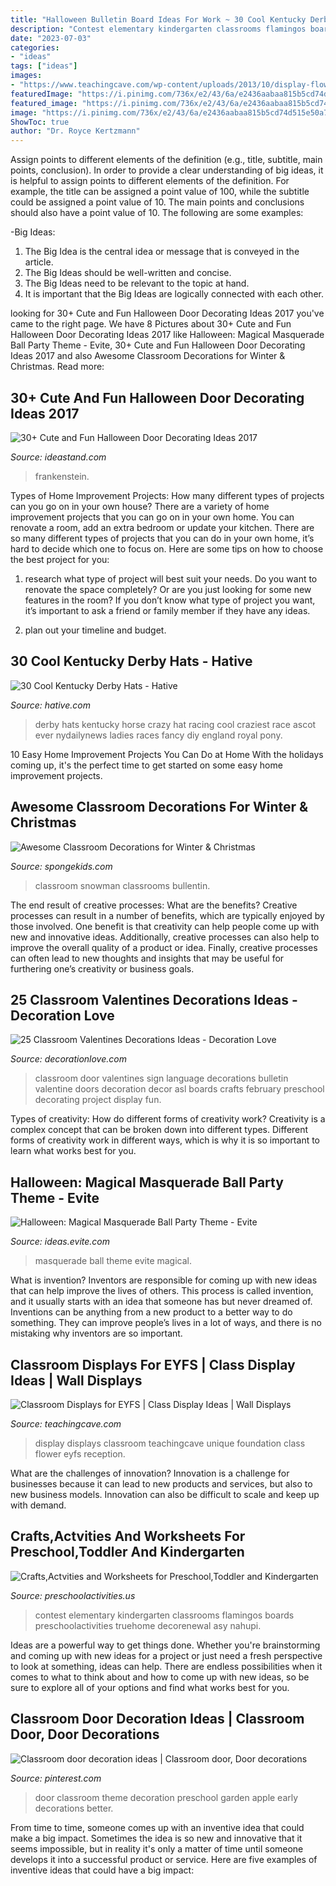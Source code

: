 ```yaml
---
title: "Halloween Bulletin Board Ideas For Work ~ 30 Cool Kentucky Derby Hats"
description: "Contest elementary kindergarten classrooms flamingos boards preschoolactivities truehome decorenewal asy nahupi"
date: "2023-07-03"
categories:
- "ideas"
tags: ["ideas"]
images:
- "https://www.teachingcave.com/wp-content/uploads/2013/10/display-flower-hands.jpg"
featuredImage: "https://i.pinimg.com/736x/e2/43/6a/e2436aabaa815b5cd74d515e50a7e04c.jpg"
featured_image: "https://i.pinimg.com/736x/e2/43/6a/e2436aabaa815b5cd74d515e50a7e04c.jpg"
image: "https://i.pinimg.com/736x/e2/43/6a/e2436aabaa815b5cd74d515e50a7e04c.jpg"
ShowToc: true
author: "Dr. Royce Kertzmann"
---
```



Assign points to different elements of the definition (e.g., title, subtitle, main points, conclusion).
In order to provide a clear understanding of big ideas, it is helpful to assign points to different elements of the definition. For example, the title can be assigned a point value of 100, while the subtitle could be assigned a point value of 10. The main points and conclusions should also have a point value of 10. 
The following are some examples: 

-Big Ideas: 
1) The Big Idea is the central idea or message that is conveyed in the article. 
2) The Big Ideas should be well-written and concise. 
3) The Big Ideas need to be relevant to the topic at hand. 
4) It is important that the Big Ideas are logically connected with each other.

	

		
looking for 30+ Cute and Fun Halloween Door Decorating Ideas 2017 you've came to the right page. We have 8 Pictures about 30+ Cute and Fun Halloween Door Decorating Ideas 2017 like Halloween: Magical Masquerade Ball Party Theme - Evite, 30+ Cute and Fun Halloween Door Decorating Ideas 2017 and also Awesome Classroom Decorations for Winter &amp; Christmas. Read more:
		
    
## 30+ Cute And Fun Halloween Door Decorating Ideas 2017

<img loading=lazy src="https://ideastand.com/wp-content/uploads/2016/10/halloween-door/34-halloween-door-decoration.jpg" onerror="this.onerror=null;this.src='https://tse4.mm.bing.net/th?id=OIP.NGPC3x8LjUDLoGyZGRJyGgHaKq&amp;pid=15.1';" alt="30+ Cute and Fun Halloween Door Decorating Ideas 2017">

_Source: ideastand.com_

>frankenstein. 

	

Types of Home Improvement Projects: How many different types of projects can you go on in your own house?
There are a variety of home improvement projects that you can go on in your own home. You can renovate a room, add an extra bedroom or update your kitchen. There are so many different types of projects that you can do in your own home, it’s hard to decide which one to focus on. Here are some tips on how to choose the best project for you: 
1. research what type of project will best suit your needs. Do you want to renovate the space completely? Or are you just looking for some new features in the room? If you don’t know what type of project you want, it’s important to ask a friend or family member if they have any ideas. 

2. plan out your timeline and budget.

    
## 30 Cool Kentucky Derby Hats - Hative

<img loading=lazy src="https://hative.com/wp-content/uploads/2014/06/kentucky-derby-hats/5-kentucky-derby-hats.jpg" onerror="this.onerror=null;this.src='https://tse1.mm.bing.net/th?id=OIP.coIRTcfmXeOecTcaHGnGDgHaLH&amp;pid=15.1';" alt="30 Cool Kentucky Derby Hats - Hative">

_Source: hative.com_

>derby hats kentucky horse crazy hat racing cool craziest race ascot ever nydailynews ladies races fancy diy england royal pony. 

	

10 Easy Home Improvement Projects You Can Do at Home
With the holidays coming up, it's the perfect time to get started on some easy home improvement projects.

    
## Awesome Classroom Decorations For Winter &amp; Christmas

<img loading=lazy src="https://spongekids.com/wp-content/uploads/2016/11/christmas-bulletin-board/19-christmas-bulletin-board-ideas.jpg" onerror="this.onerror=null;this.src='https://tse2.mm.bing.net/th?id=OIP.vz_BV0zEjQhTS7_beSpoBAHaNI&amp;pid=15.1';" alt="Awesome Classroom Decorations for Winter &amp; Christmas">

_Source: spongekids.com_

>classroom snowman classrooms bullentin. 

	

The end result of creative processes: What are the benefits?
Creative processes can result in a number of benefits, which are typically enjoyed by those involved. One benefit is that creativity can help people come up with new and innovative ideas. Additionally, creative processes can also help to improve the overall quality of a product or idea. Finally, creative processes can often lead to new thoughts and insights that may be useful for furthering one’s creativity or business goals.

    
## 25 Classroom Valentines Decorations Ideas - Decoration Love

<img loading=lazy src="http://www.decorationlove.com/wp-content/uploads/2016/11/Classroom-Door-Sign-Language-Love.jpg" onerror="this.onerror=null;this.src='https://tse2.mm.bing.net/th?id=OIP.HbwVXMbc5OvitVMkkd8ytwHaMe&amp;pid=15.1';" alt="25 Classroom Valentines Decorations Ideas - Decoration Love">

_Source: decorationlove.com_

>classroom door valentines sign language decorations bulletin valentine doors decoration decor asl boards crafts february preschool decorating project display fun. 

	

Types of creativity: How do different forms of creativity work?
Creativity is a complex concept that can be broken down into different types. Different forms of creativity work in different ways, which is why it is so important to learn what works best for you.

    
## Halloween: Magical Masquerade Ball Party Theme - Evite

<img loading=lazy src="http://ideas.evite.com/media/Magical-Masquerade-Ball-Mood-Board-1200.jpg" onerror="this.onerror=null;this.src='https://tse4.mm.bing.net/th?id=OIP.CxP8P_dgeqnCnN8mG0nl6AHaE8&amp;pid=15.1';" alt="Halloween: Magical Masquerade Ball Party Theme - Evite">

_Source: ideas.evite.com_

>masquerade ball theme evite magical. 

	

What is invention?
Inventors are responsible for coming up with new ideas that can help improve the lives of others. This process is called invention, and it usually starts with an idea that someone has but never dreamed of. Inventions can be anything from a new product to a better way to do something. They can improve people’s lives in a lot of ways, and there is no mistaking why inventors are so important.

    
## Classroom Displays For EYFS | Class Display Ideas | Wall Displays

<img loading=lazy src="https://www.teachingcave.com/wp-content/uploads/2013/10/display-flower-hands.jpg" onerror="this.onerror=null;this.src='https://tse2.mm.bing.net/th?id=OIP.Q950TOtmcxuNeKsCAD9lsgHaNJ&amp;pid=15.1';" alt="Classroom Displays for EYFS | Class Display Ideas | Wall Displays">

_Source: teachingcave.com_

>display displays classroom teachingcave unique foundation class flower eyfs reception. 

	

What are the challenges of innovation?
Innovation is a challenge for businesses because it can lead to new products and services, but also to new business models. Innovation can also be difficult to scale and keep up with demand.

    
## Crafts,Actvities And Worksheets For Preschool,Toddler And Kindergarten

<img loading=lazy src="https://www.preschoolactivities.us/wp-content/uploads/2015/03/Owl-Christmas-Holiday-Classroom-Door.jpg" onerror="this.onerror=null;this.src='https://tse3.mm.bing.net/th?id=OIP.ZQw0aZnqc5WeF6BAmtkUHAHaJ4&amp;pid=15.1';" alt="Crafts,Actvities and Worksheets for Preschool,Toddler and Kindergarten">

_Source: preschoolactivities.us_

>contest elementary kindergarten classrooms flamingos boards preschoolactivities truehome decorenewal asy nahupi. 

	

Ideas are a powerful way to get things done. Whether you're brainstorming and coming up with new ideas for a project or just need a fresh perspective to look at something, ideas can help. There are endless possibilities when it comes to what to think about and how to come up with new ideas, so be sure to explore all of your options and find what works best for you.

    
## Classroom Door Decoration Ideas | Classroom Door, Door Decorations

<img loading=lazy src="https://i.pinimg.com/736x/e2/43/6a/e2436aabaa815b5cd74d515e50a7e04c.jpg" onerror="this.onerror=null;this.src='https://tse2.mm.bing.net/th?id=OIP.h_UEKiS7MVvuSHF8KHIyJQHaNL&amp;pid=15.1';" alt="Classroom door decoration ideas | Classroom door, Door decorations">

_Source: pinterest.com_

>door classroom theme decoration preschool garden apple early decorations better. 

	

From time to time, someone comes up with an inventive idea that could make a big impact. Sometimes the idea is so new and innovative that it seems impossible, but in reality it's only a matter of time until someone develops it into a successful product or service. Here are five examples of inventive ideas that could have a big impact: 

